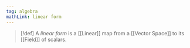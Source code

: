 ```yaml
---
tag: algebra
mathLink: linear form
---
```

>[!def]
A *linear form* is a [[Linear]] map from a [[Vector Space]] to its [[Field]] of scalars.

